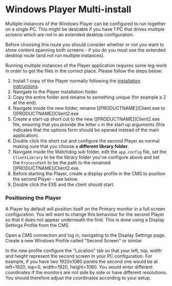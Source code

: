 <!--toc=getting_started-->
# Windows Player Multi-install
Multiple instances of the Windows Player can be configured to run together on a single PC. This might be desirable if you have 1 PC that drives multiple screens which are not in an extended desktop configuration.

Before choosing this route you should consider whether or not you want to show content spanning both screens - if you do you must use the extended desktop route (and not run multiple instances).

Running multiple instances of the Player application requires some leg-work in order to get the files in the correct place. Please follow the steps below:

1. Install 1 copy of the Player normally following the [installation instructions](install_windows_client.html).
2. Navigate to the Player installation folder
3. Copy the entire folder and rename to something unique (for example a 2 at the end).
4. Navigate inside the new folder, rename [[PRODUCTNAME]]Client.exe to [[PRODUCTNAME]]Client2.exe
5. Create a start-up short cut to the new [[PRODUCTNAME]]Client2.exe file, ensuring that you provide the letter `o` in the start up arguments (this indicates that the options form should be opened instead of the main application).
6. Double click the short cut and configure the second Player as normal making sure that you choose a **different library folder**.
7. Navigate inside the Watchdog sub folder, edit the `app.config` file, set the `ClientLibrary` to be the library folder you've configure above and set the `ProcessPath` to be the path to the renamed [[PRODUCTNAME]]Client2.exe.
8. Before starting the Player, create a display profile in the CMS to position the second Player - see below.
9. Double click the EXE and the client should start.



### Positioning the Player

A Player by default will position itself on the Primary monitor in a full screen configuration. You will want to change this behaviour for the second Player so that it does not appear underneath the first. This is done using a Display Settings Profile from the CMS.

Open a CMS connection and log in, navigating to the Display Settings page. Create a new Windows Profile called "Second Screen" or similar. 

In the new profile configure the "Location" tab so that your left, top, width and height represent the second screen in your PC configuration. For example, if you have two 1920x1080 panels the second one would be at left=1920, top=0, width=1920, height=1080. You would enter different coordinates if the monitors are not side by side or have different resolutions. You should therefore adjust the coordinates according to your setup.

